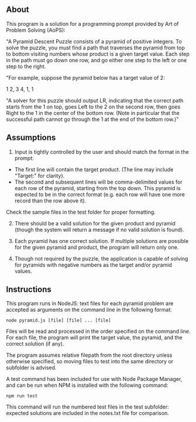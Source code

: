 ## About

This program is a solution for a programming prompt provided by Art of Problem Solving (AoPS):

"A Pyramid Descent Puzzle consists of a pyramid of positive integers. To solve the puzzle, you must find a path that traverses the pyramid from top to bottom visiting numbers whose product is a given target value. Each step in the path must go down one row, and go either one step to the left or one step to the right.

"For example, suppose the pyramid below has a target value of 2:

1
2, 3
4, 1, 1

"A solver for this puzzle should output LR, indicating that the correct path starts from the 1 on top, goes Left to the 2 on the second row, then goes Right to the 1 in the center of the bottom row. (Note in particular that the successful path cannot go through the 1 at the end of the bottom row.)"

## Assumptions

1. Input is tightly controlled by the user and should match the format in the prompt:
  * The first line will contain the target product.  (The line may include "Target:" for clarity).
  * The second and subsequent lines will be comma-delimited values for each row of the pyramid, starting from the top down.  This pyramid is expected to be in the correct format (e.g. each row will have one more record than the row above it).

  Check the sample files in the test folder for proper formatting.

2. There should be a valid solution for the given product and pyramid (though the system will return a message if no valid solution is found).

3. Each pyramid has one correct solution.  If multiple solutions are possible for the given pyramid and product, the program will return only one.

4. Though not required by the puzzle, the application is capable of solving for pyramids with negative numbers as the target and/or pyramid values.

## Instructions

This program runs in NodeJS: text files for each pyramid problem are accepted as arguments on the command line in the following format:

```
node pyramid.js [file] [file] ... [file]
```

Files will be read and processed in the order specified on the command line.  For each file, the program will print the target value, the pyramid, and the correct solution (if any).

The program assumes relative filepath from the root directory unless otherwise specified, so moving files to test into the same directory or subfolder is advised.

A test command has been included for use with Node Package Manager, and can be run when NPM is installed with the following command:

```
npm run test
```

This command will run the numbered test files in the test subfolder: expected solutions are included in the notes.txt file for comparison.
